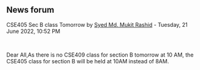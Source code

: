 <h2>News forum</h2><a href="https://moodle.cse.buet.ac.bd/user/view.php?id=1878&course=703"></a>
CSE405 Sec B class Tomorrow 
by <a href="https://moodle.cse.buet.ac.bd/user/view.php?id=1878&course=703">Syed Md. Mukit Rashid</a> - Tuesday, 21 June 2022, 10:52 PM


 

Dear All,As there is no CSE409 class for section B tomorrow at 10 AM, the CSE405 class for section B will be held at 10AM instead of 8AM.






